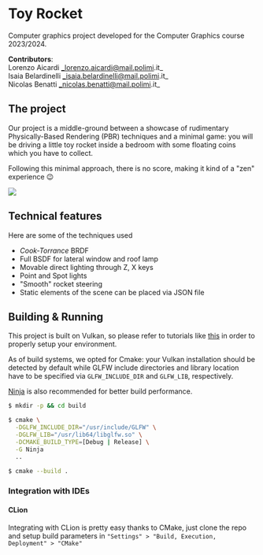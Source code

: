 # Toy Rocket

Computer graphics project developed for the Computer Graphics course 2023/2024.

**Contributors**: \
Lorenzo Aicardi _lorenzo.aicardi@mail.polimi.it_ \
Isaia Belardinelli _isaia.belardinelli@mail.polimi.it_ \
Nicolas Benatti _nicolas.benatti@mail.polimi.it_

## The project

Our project is a middle-ground between a showcase of rudimentary Physically-Based
Rendering (PBR) techniques and a minimal game: you will be driving a little toy rocket inside
a bedroom with some floating coins which you have to collect.

Following this minimal approach, there is no score, making it kind of a "zen" experience 😉

<img src="res/showreel.gif">

## Technical features

Here are some of the techniques used

* *Cook-Torrance* BRDF
* Full BSDF for lateral window and roof lamp
* Movable direct lighting through Z, X keys
* Point and Spot lights
* "Smooth" rocket steering
* Static elements of the scene can be placed via JSON file

## Building & Running

This project is built on Vulkan, so please refer to tutorials
like [this](https://vulkan-tutorial.com/Development_environment)
in order to properly setup your environment.

As of build systems, we opted for Cmake: your Vulkan installation should be detected by default
while GLFW include directories and library location have to be specified via `GLFW_INCLUDE_DIR`
and `GLFW_LIB`, respectively.

[Ninja](https://ninja-build.org/) is also recommended for better build performance.

```bash
$ mkdir -p && cd build

$ cmake \
  -DGLFW_INCLUDE_DIR="/usr/include/GLFW" \
  -DGLFW_LIB="/usr/lib64/libglfw.so" \
  -DCMAKE_BUILD_TYPE=[Debug | Release] \
  -G Ninja
  ..

$ cmake --build .
```

### Integration with IDEs

#### CLion

Integrating with CLion is pretty easy thanks to CMake, just clone the repo and setup build parameters
in `"Settings" > "Build, Execution, Deployment" > "CMake"`
